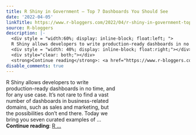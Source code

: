 ```yaml
---
title: R Shiny in Government – Top 7 Dashboards You Should See
date: '2022-04-05'
linkTitle: https://www.r-bloggers.com/2022/04/r-shiny-in-government-top-7-dashboards-you-should-see/
source: R-bloggers
description: |-
  <div style = "width:60%; display: inline-block; float:left; ">
  R Shiny allows developers to write production-ready dashboards in no time, and for any use case. It’s not rare to find a vast number of dashboards in business-related domains, such as sales and marketing, but the possibilities don’t end there. Today we bring you seven curated examples of ...</div>
  <div style = "width: 40%; display: inline-block; float:right;"></div>
  <div style="clear: both;"></div>
  <strong>Continue reading</strong>: <a href="https://www.r-bloggers.com/2022/04/r-shiny-in-government-top-7-dashboards-you-should-see/">R ...
disable_comments: true
---
```

<div style = "width:60%; display: inline-block; float:left; ">
R Shiny allows developers to write production-ready dashboards in no time, and for any use case. It’s not rare to find a vast number of dashboards in business-related domains, such as sales and marketing, but the possibilities don’t end there. Today we bring you seven curated examples of ...</div>
<div style = "width: 40%; display: inline-block; float:right;"></div>
<div style="clear: both;"></div>
<strong>Continue reading</strong>: <a href="https://www.r-bloggers.com/2022/04/r-shiny-in-government-top-7-dashboards-you-should-see/">R ...